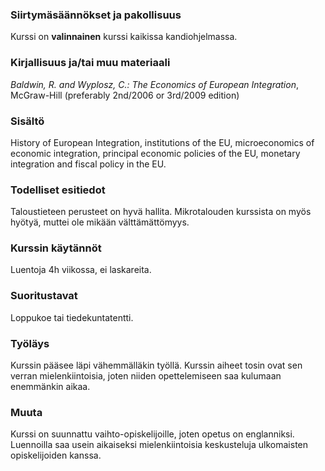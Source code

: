 ### Siirtymäsäännökset ja pakollisuus

Kurssi on **valinnainen** kurssi kaikissa kandiohjelmassa.

### Kirjallisuus ja/tai muu materiaali

_Baldwin, R. and Wyplosz, C.: The Economics of European Integration_, McGraw-Hill (preferably 2nd/2006 or 3rd/2009 edition)

### Sisältö

History of European Integration, institutions of the EU, microeconomics of economic integration, principal economic policies of the EU, monetary integration and fiscal policy in the EU.

### Todelliset esitiedot

Taloustieteen perusteet on hyvä hallita. Mikrotalouden kurssista on myös hyötyä, muttei ole mikään välttämättömyys.

### Kurssin käytännöt

Luentoja 4h viikossa, ei laskareita.

### Suoritustavat

Loppukoe tai tiedekuntatentti.

### Työläys

Kurssin pääsee läpi vähemmälläkin työllä. Kurssin aiheet tosin ovat sen verran mielenkiintoisia, joten niiden opettelemiseen saa kulumaan enemmänkin aikaa.

### Muuta

Kurssi on suunnattu vaihto-opiskelijoille, joten opetus on englanniksi. Luennoilla saa usein aikaiseksi mielenkiintoisia keskusteluja ulkomaisten opiskelijoiden kanssa.

